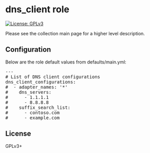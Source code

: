 # dns_client role

[![License: GPLv3](https://img.shields.io/badge/license-GPLv3-brightgreen.svg)](https://www.gnu.org/licenses/gpl-3.0)

Please see the collection main page for a higher level description.

## Configuration

Below are the role default values from defaults/main.yml:

<pre>
---
# List of DNS client configurations
dns_client_configurations:
#  - adapter_names: '*'
#    dns_servers:
#      - 1.1.1.1
#      - 8.8.8.8
#    suffix_search_list:
#      - contoso.com
#      - example.com
</pre>

## License

GPLv3+
